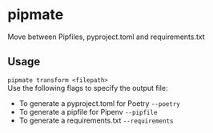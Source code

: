 # pipmate
Move between Pipfiles, pyproject.toml and requirements.txt

## Usage
`pipmate transform <filepath>`  
Use the following flags to specify the output file:
- To generate a pyproject.toml for Poetry `--poetry`
- To generate a pipfile for Pipenv `--pipfile`
- To generate a requirements.txt `--requirements`
